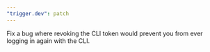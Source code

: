 ```yaml
---
"trigger.dev": patch
---
```


Fix a bug where revoking the CLI token would prevent you from ever logging in again with the CLI.
